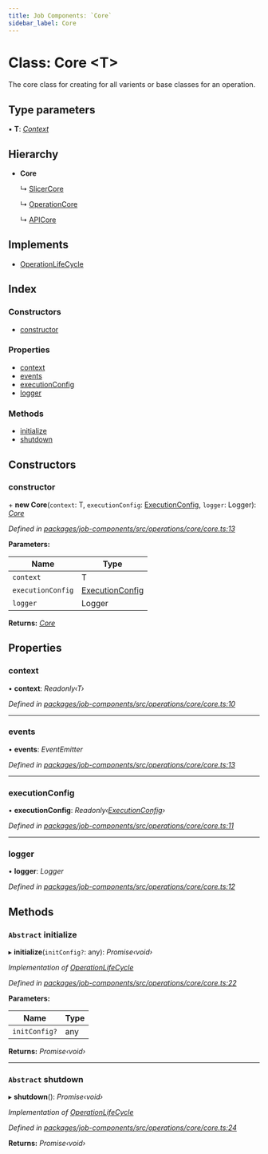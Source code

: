 ```yaml
---
title: Job Components: `Core`
sidebar_label: Core
---
```


# Class: Core <**T**>

The core class for creating for all varients or base classes for an operation.

## Type parameters

▪ **T**: *[Context](../interfaces/context.md)*

## Hierarchy

* **Core**

  ↳ [SlicerCore](slicercore.md)

  ↳ [OperationCore](operationcore.md)

  ↳ [APICore](apicore.md)

## Implements

* [OperationLifeCycle](../interfaces/operationlifecycle.md)

## Index

### Constructors

* [constructor](core.md#constructor)

### Properties

* [context](core.md#context)
* [events](core.md#events)
* [executionConfig](core.md#executionconfig)
* [logger](core.md#logger)

### Methods

* [initialize](core.md#abstract-initialize)
* [shutdown](core.md#abstract-shutdown)

## Constructors

###  constructor

\+ **new Core**(`context`: T, `executionConfig`: [ExecutionConfig](../interfaces/executionconfig.md), `logger`: Logger): *[Core](core.md)*

*Defined in [packages/job-components/src/operations/core/core.ts:13](https://github.com/terascope/teraslice/blob/78714a985/packages/job-components/src/operations/core/core.ts#L13)*

**Parameters:**

Name | Type |
------ | ------ |
`context` | T |
`executionConfig` | [ExecutionConfig](../interfaces/executionconfig.md) |
`logger` | Logger |

**Returns:** *[Core](core.md)*

## Properties

###  context

• **context**: *Readonly‹T›*

*Defined in [packages/job-components/src/operations/core/core.ts:10](https://github.com/terascope/teraslice/blob/78714a985/packages/job-components/src/operations/core/core.ts#L10)*

___

###  events

• **events**: *EventEmitter*

*Defined in [packages/job-components/src/operations/core/core.ts:13](https://github.com/terascope/teraslice/blob/78714a985/packages/job-components/src/operations/core/core.ts#L13)*

___

###  executionConfig

• **executionConfig**: *Readonly‹[ExecutionConfig](../interfaces/executionconfig.md)›*

*Defined in [packages/job-components/src/operations/core/core.ts:11](https://github.com/terascope/teraslice/blob/78714a985/packages/job-components/src/operations/core/core.ts#L11)*

___

###  logger

• **logger**: *Logger*

*Defined in [packages/job-components/src/operations/core/core.ts:12](https://github.com/terascope/teraslice/blob/78714a985/packages/job-components/src/operations/core/core.ts#L12)*

## Methods

### `Abstract` initialize

▸ **initialize**(`initConfig?`: any): *Promise‹void›*

*Implementation of [OperationLifeCycle](../interfaces/operationlifecycle.md)*

*Defined in [packages/job-components/src/operations/core/core.ts:22](https://github.com/terascope/teraslice/blob/78714a985/packages/job-components/src/operations/core/core.ts#L22)*

**Parameters:**

Name | Type |
------ | ------ |
`initConfig?` | any |

**Returns:** *Promise‹void›*

___

### `Abstract` shutdown

▸ **shutdown**(): *Promise‹void›*

*Implementation of [OperationLifeCycle](../interfaces/operationlifecycle.md)*

*Defined in [packages/job-components/src/operations/core/core.ts:24](https://github.com/terascope/teraslice/blob/78714a985/packages/job-components/src/operations/core/core.ts#L24)*

**Returns:** *Promise‹void›*
